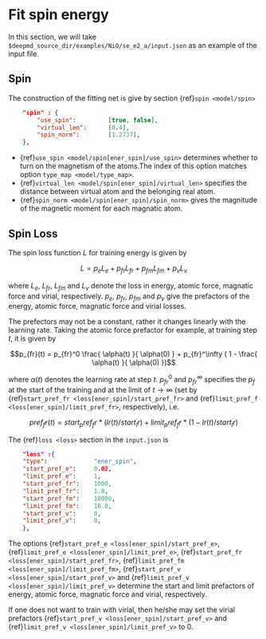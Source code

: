 # Fit spin energy

In this section, we will take `$deepmd_source_dir/examples/NiO/se_e2_a/input.json` as an example of the input file.

## Spin

The construction of the fitting net is give by section {ref}`spin <model/spin>`
```json
    "spin" : {
        "use_spin":         [true, false],
        "virtual_len":      [0.4],
        "spin_norm":        [1.2737],
    },
```
* {ref}`use_spin <model/spin[ener_spin]/use_spin>` determines whether to turn on the magnetism of the atoms.The index of this option matches option `type_map <model/type_map>`.
* {ref}`virtual_len <model/spin[ener_spin]/virtual_len>` specifies the distance between virtual atom and the belonging real atom.
* {ref}`spin_norm <model/spin[ener_spin]/spin_norm>` gives the magnitude of the magnetic moment for each magnatic atom.

## Spin Loss

The spin loss function $L$ for training energy is given by

$$L = p_e L_e + p_{fr} L_{fr} + p_{fm} L_{fm} + p_v L_v$$

where $L_e$, $L_{fr}$, $L_{fm}$ and $L_v$ denote the loss in energy, atomic force, magnatic force and virial, respectively. $p_e$, $p_{fr}$, $p_{fm}$ and $p_v$ give the prefactors of the energy, atomic force, magnatic force and virial losses. 

The prefectors may not be a constant, rather it changes linearly with the learning rate. Taking the atomic force prefactor for example, at training step $t$, it is given by

$$p_{fr}(t) = p_{fr}^0 \frac{ \alpha(t) }{ \alpha(0) } + p_{fr}^\infty ( 1 - \frac{ \alpha(t) }{ \alpha(0) })$$

where $\alpha(t)$ denotes the learning rate at step $t$. $p_{fr}^0$ and $p_{fr}^\infty$ specifies the $p_f$ at the start of the training and at the limit of $t \to \infty$ (set by {ref}`start_pref_fr <loss[ener_spin]/start_pref_fr>` and {ref}`limit_pref_f <loss[ener_spin]/limit_pref_fr>`, respectively), i.e.
```math
pref_fr(t) = start_pref_fr * ( lr(t) / start_lr ) + limit_pref_fr * ( 1 - lr(t) / start_lr )
```

The {ref}`loss <loss>` section in the `input.json` is 
```json
    "loss" :{
	"type":		        "ener_spin",
	"start_pref_e":	    0.02,
	"limit_pref_e":	    1,
	"start_pref_fr":	1000,
    "limit_pref_fr":	1.0,
	"start_pref_fm":	10000,
	"limit_pref_fm":	10.0,
	"start_pref_v":	    0,
	"limit_pref_v":	    0,
    },
```
The options {ref}`start_pref_e <loss[ener_spin]/start_pref_e>`, {ref}`limit_pref_e <loss[ener_spin]/limit_pref_e>`, {ref}`start_pref_fr <loss[ener_spin]/start_pref_fr>`, {ref}`limit_pref_fm <loss[ener_spin]/limit_pref_fm>`, {ref}`start_pref_v <loss[ener_spin]/start_pref_v>` and {ref}`limit_pref_v <loss[ener_spin]/limit_pref_v>` determine the start and limit prefactors of energy, atomic force, magnatic force and virial, respectively.

If one does not want to train with virial, then he/she may set the virial prefactors {ref}`start_pref_v <loss[ener_spin]/start_pref_v>` and {ref}`limit_pref_v <loss[ener_spin]/limit_pref_v>` to 0.
